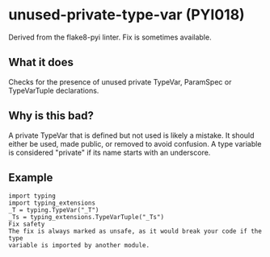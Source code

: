 # unused-private-type-var (PYI018)
Derived from the flake8-pyi linter.
Fix is sometimes available.
## What it does
Checks for the presence of unused private TypeVar, ParamSpec or
TypeVarTuple declarations.
## Why is this bad?
A private TypeVar that is defined but not used is likely a mistake. It
should either be used, made public, or removed to avoid confusion. A type
variable is considered "private" if its name starts with an underscore.
## Example
```
import typing
import typing_extensions
_T = typing.TypeVar("_T")
_Ts = typing_extensions.TypeVarTuple("_Ts")
Fix safety
The fix is always marked as unsafe, as it would break your code if the type
variable is imported by another module.
```